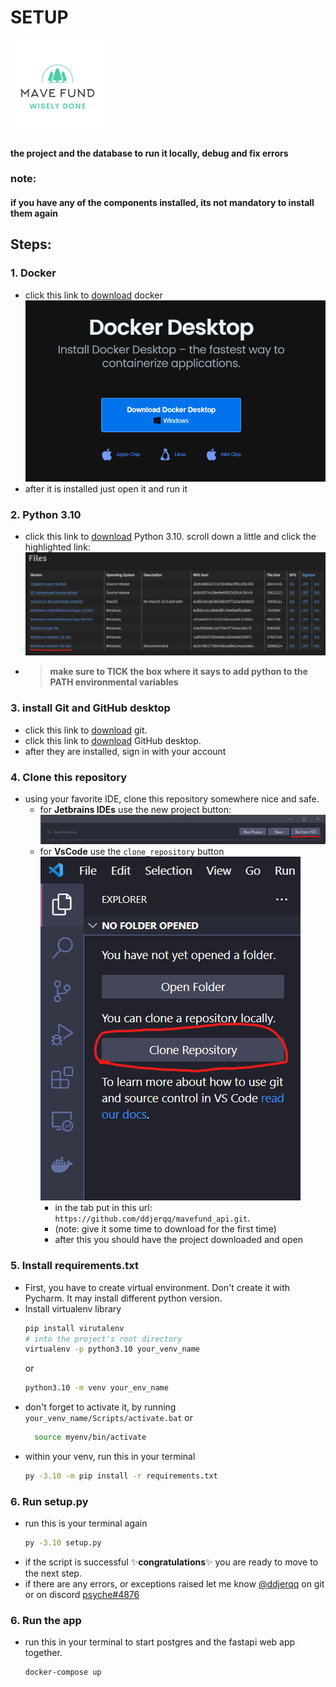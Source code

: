 # SETUP
<img alt="logo" height="150" src="static/image/mavefund.png" width="150"/>

#### the project and the database to run it locally, debug and fix errors


### note: 
#### if you have any of the components installed, its not mandatory to install them again

## Steps:
### **1. Docker**
* click this link to [download](https://www.docker.com/products/docker-desktop/)
docker ![[docker download]](/tmp/docker_download.png)
* after it is installed just open it and run it

### **2. Python 3.10**
* click this link to [download](https://www.python.org/downloads/release/python-3109/)
Python 3.10. scroll down a little and click the highlighted link: 
![[python download]](/tmp/python_download.png)
* > **make sure to TICK the box where it says to add python to the PATH environmental variables**

### **3. install Git and GitHub desktop**
* click this link to [download](https://git-scm.com/downloads) git. 
* click this link to [download](https://desktop.github.com) GitHub desktop. 
* after they are installed, sign in with your account

### **4. Clone this repository**
* using your favorite IDE, clone this repository somewhere nice and safe.
  * for **Jetbrains IDEs** use the new project button: ![jb ide get from vcs](/tmp/jbide_get_from_vcs.png)
  * for **VsCode** use the `clone_repository` button 
  ![vsc clone repo](/tmp/vsc_clone_repo.png)
    * in the tab put in this url: `https://github.com/ddjerqq/mavefund_api.git`. 
    * (note: give it some time to download for the first time)
    * after this you should have the project downloaded and open

### **5. Install requirements.txt**
* First, you have to create virtual environment. Don't create it with Pycharm. It may install different python version.
* Install virtualenv library
   ```bash
   pip install virutalenv
   # into the project's root directory
   virtualenv -p python3.10 your_venv_name
   ```
   or
   ```bash
   python3.10 -m venv your_env_name
   ```
* don't forget to activate it, by running `your_venv_name/Scripts/activate.bat`
  or
  ```bash
    source myenv/bin/activate
  ```
* within your venv, run this in your terminal
    ```bash
    py -3.10 -m pip install -r requirements.txt
    ```

### **6. Run setup.py**
* run this is your terminal again
    ```bash
    py -3.10 setup.py
    ```
* if the script is successful ✨**congratulations**✨ you are ready to move to the next step.
* if there are any errors, or exceptions raised let me know [@ddjerqq](https://github.com/ddjerqq) 
  on git or on discord [psyche#4876](https://discord.com)

### **6. Run the app**
* run this in your terminal to start postgres and the fastapi web app together.
    ```bash
    docker-compose up
    ```
